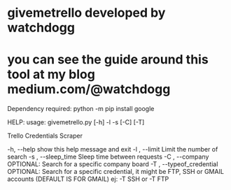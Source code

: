 # givemetrello developed by watchdogg
# you can see the guide around this tool at my blog medium.com/@watchdogg


Dependency required:
python -m pip install google

HELP:
usage: givemetrello.py [-h] -l  -s  [-C] [-T]

Trello Credentials Scraper

  -h, --help            show this help message and exit
  -l , --limit          Limit the number of search
  -s , --sleep_time     Sleep time between requests
  -C , --company        OPTIONAL: Search for a specific company board
  -T , --typeof_credential 
                        OPTIONAL: Search for a specific credential, it might
                        be FTP, SSH or GMAIL accounts (DEFAULT IS FOR GMAIL)
                        ej: -T SSH or -T FTP

